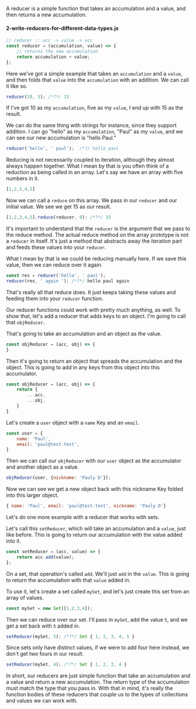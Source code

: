 A reducer is a simple function that takes an accumulation and a value, and then returns a new accumulation. 

#### 2-write-reducers-for-different-data-types.js
```javascript
// reducer :: acc -> value -> acc
const reducer = (accumulation, value) => {
    // returns the new accumulation
    return accumulation + value;
};
```

Here we've got a simple example that takes an `accumulation` and a `value`, and then folds that `value` into the `accumulation` with an addition. We can call it like so. 

```javascript
reducer(10, 5); /*?*/ 15
```

If I've got 10 as my `accumulation`, five as my `value`, I end up with 15 as the result.

We can do the same thing with strings for instance, since they support addition. I can go "hello" as my `accumulation`, "Paul" as my `value`, and we can see our new accumulation is "hello Paul."

```javascript
reducer('hello', ' paul');  /*?/ hello paul
```

Reducing is not necessarily coupled to iteration, although they almost always happen together. What I mean by that is you often think of a reduction as being called in an array. Let's say we have an array with five numbers in it. 

```javascript
[1,2,3,4,5]
```

Now we can call a `reduce` on this array. We pass in our `reducer` and our initial value. We see we get 15 as our result.

```javascript
[1,2,3,4,5].reduce(reducer, 0); /*?*/ 15
```

It's important to understand that the `reducer` is the argument that we pass to the reduce method. The actual reduce method on the array prototype is not a `reducer` in itself. It's just a method that abstracts away the iteration part and feeds these values into your `reducer`.

What I mean by that is we could be reducing manually here. If we save this value, then we can reduce over it again. 

```javascript
const res = reducer('hello', ' paul');
reducer(res, ' again '); /*?*/ hello paul again
```

That's really all that reduce does. It just keeps taking these values and feeding them into your `reducer` function.

Our reducer functions could work with pretty much anything, as well. To show that, let's add a reducer that adds keys to an object. I'm going to call that `objReducer`. 

That's going to take an accumulation and an object as the value. 

```javascript
const objReducer = (acc, obj) => {
}
```
Then it's going to return an object that spreads the accumulation and the object. This is going to add in any keys from this object into this accumulator.

```javascript
const objReducer = (acc, obj) => {
    return {
        ...acc,
        ...obj,
    }
}
```

Let's create a `user` object with a `name` Key and an `email`. 

```javascript
const user = {
    name: 'Paul',
    email: 'paul@test.test',
}
```

Then we can call our `objReducer` with our `user` object as the accumulator and another object as a value.  

```javascript
objReducer(user, {nickname: 'Pauly D'});
```

Now we can see we get a new object back with this nickname Key folded into this larger object.

```javascript
{ name: 'Paul', email: 'paul@test.test', nickname: 'Pauly D'}
```

Let's do one more example with a reducer that works with sets. 

Let's call this `setReducer`, which will take an accumulation and a `value`, just like before. 
This is going to return our accumulation with the value added into it. 

```javascript
const setReducer = (acc, value) => {
    return acc.add(value);
};
```

On a set, that operation's called `add`. We'll just `add` in the `value`. This is going to return the accumulation with that `value` added in.

To use it, let's create a set called `mySet`, and let's just create this set from an array of values. 

```javascript
const mySet = new Set([1,2,3,4]);
```

Then we can reduce over our set. I'll pass in `mySet`, add the value `5`, and we get a set back with `5` added in. 

```javascript
setReducer(mySet, 5); /*?*/ Set { 1, 2, 3, 4, 5 }
```

Since sets only have distinct values, if we were to add four here instead, we don't get two fours in our result.

```javascript
setReducer(mySet, 4); /*?*/ Set { 1, 2, 3, 4 }
```

In short, our reducers are just simple function that take an accumulation and a value and return a new accumulation. The return type of the accumulation must match the type that you pass in. With that in mind, it's really the function bodies of these reducers that couple us to the types of collections and values we can work with.